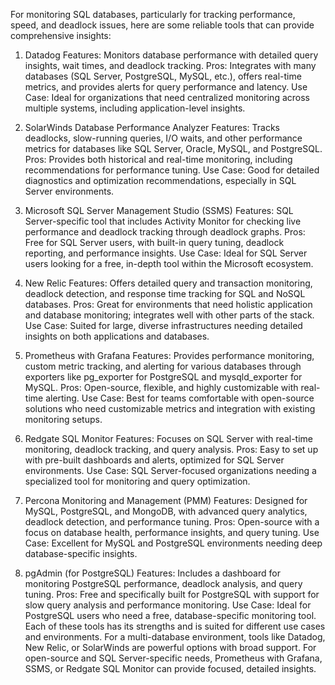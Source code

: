 For monitoring SQL databases, particularly for tracking performance, speed, and deadlock issues, here are some reliable tools that can provide comprehensive insights:

1. Datadog
Features: Monitors database performance with detailed query insights, wait times, and deadlock tracking.
Pros: Integrates with many databases (SQL Server, PostgreSQL, MySQL, etc.), offers real-time metrics, and provides alerts for query performance and latency.
Use Case: Ideal for organizations that need centralized monitoring across multiple systems, including application-level insights.

2. SolarWinds Database Performance Analyzer
Features: Tracks deadlocks, slow-running queries, I/O waits, and other performance metrics for databases like SQL Server, Oracle, MySQL, and PostgreSQL.
Pros: Provides both historical and real-time monitoring, including recommendations for performance tuning.
Use Case: Good for detailed diagnostics and optimization recommendations, especially in SQL Server environments.

3. Microsoft SQL Server Management Studio (SSMS)
Features: SQL Server-specific tool that includes Activity Monitor for checking live performance and deadlock tracking through deadlock graphs.
Pros: Free for SQL Server users, with built-in query tuning, deadlock reporting, and performance insights.
Use Case: Ideal for SQL Server users looking for a free, in-depth tool within the Microsoft ecosystem.

4. New Relic
Features: Offers detailed query and transaction monitoring, deadlock detection, and response time tracking for SQL and NoSQL databases.
Pros: Great for environments that need holistic application and database monitoring; integrates well with other parts of the stack.
Use Case: Suited for large, diverse infrastructures needing detailed insights on both applications and databases.

5. Prometheus with Grafana
Features: Provides performance monitoring, custom metric tracking, and alerting for various databases through exporters like pg_exporter for PostgreSQL and mysqld_exporter for MySQL.
Pros: Open-source, flexible, and highly customizable with real-time alerting.
Use Case: Best for teams comfortable with open-source solutions who need customizable metrics and integration with existing monitoring setups.

6. Redgate SQL Monitor
Features: Focuses on SQL Server with real-time monitoring, deadlock tracking, and query analysis.
Pros: Easy to set up with pre-built dashboards and alerts, optimized for SQL Server environments.
Use Case: SQL Server-focused organizations needing a specialized tool for monitoring and query optimization.

7. Percona Monitoring and Management (PMM)
Features: Designed for MySQL, PostgreSQL, and MongoDB, with advanced query analytics, deadlock detection, and performance tuning.
Pros: Open-source with a focus on database health, performance insights, and query tuning.
Use Case: Excellent for MySQL and PostgreSQL environments needing deep database-specific insights.

8. pgAdmin (for PostgreSQL)
Features: Includes a dashboard for monitoring PostgreSQL performance, deadlock analysis, and query tuning.
Pros: Free and specifically built for PostgreSQL with support for slow query analysis and performance monitoring.
Use Case: Ideal for PostgreSQL users who need a free, database-specific monitoring tool.
Each of these tools has its strengths and is suited for different use cases and environments. For a multi-database environment, tools like Datadog, New Relic, or SolarWinds are powerful options with broad support. For open-source and SQL Server-specific needs, Prometheus with Grafana, SSMS, or Redgate SQL Monitor can provide focused, detailed insights.